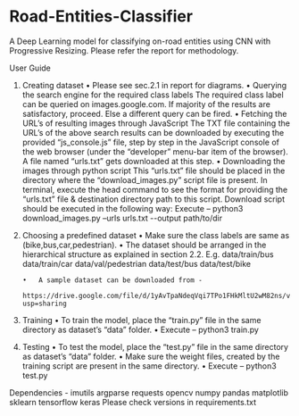 # Road-Entities-Classifier
A Deep Learning model for classifying on-road entities using CNN with Progressive Resizing.
Please refer the report for methodology.

User Guide


1.	Creating dataset
		•	Please see sec.2.1 in report for diagrams. 
		•	Querying the search engine for the required class labels
				The required class label can be queried on images.google.com. 
				If majority of the results are satisfactory, proceed. Else a different query can be fired. 
		•	Fetching the URL’s of resulting images through JavaScript 
				The TXT file containing the URL’s of the above search results can be downloaded by executing the provided “js_console.js” file, step by step in the JavaScript console of the web browser (under the “developer” menu-bar item of the browser). A file named “urls.txt” gets downloaded at this step.
		•	Downloading the images through python script
				This “urls.txt” file should be placed in the directory where the “download_images.py” script file is present. In terminal, execute the head command to see the format for providing the “urls.txt” file & destination directory path to this script. Download script should be executed in the following way: 
				Execute –	python3 download_images.py –urls urls.txt --output path/to/dir

2.	Choosing a predefined dataset
		•	Make sure the class labels are same as (bike,bus,car,pedestrian).
		•	The dataset should be arranged in the hierarchical structure as explained in section 2.2. E.g.
				data/train/bus
				data/train/car
				data/val/pedestrian
				data/test/bus
				data/test/bike

		•	A sample dataset can be downloaded from -  
				https://drive.google.com/file/d/1yAvTpaNdeqVqi7TPo1FHkMltU2wM82ns/view?usp=sharing

3.	Training
		•	To train the model, place the “train.py” file in the same directory as dataset’s “data” folder.
		•	Execute – python3 train.py

4.	Testing
		•	To test the model, place the “test.py” file in the same directory as dataset’s “data” folder.
		•	Make sure the weight files, created by the training script are present in the same directory.
		•	Execute – python3 test.py




Dependencies - 
	imutils
	argparse
	requests
	opencv
	numpy
	pandas
	matplotlib
	sklearn
	tensorflow
	keras
Please check versions in requirements.txt
